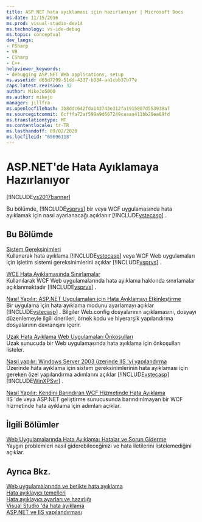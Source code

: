 ```yaml
---
title: ASP.NET hata ayıklaması için hazırlanıyor | Microsoft Docs
ms.date: 11/15/2016
ms.prod: visual-studio-dev14
ms.technology: vs-ide-debug
ms.topic: conceptual
dev_langs:
- FSharp
- VB
- CSharp
- C++
helpviewer_keywords:
- debugging ASP.NET Web applications, setup
ms.assetid: d65d7299-51dd-4337-b334-aa1cbb37b77e
caps.latest.revision: 32
author: MikeJo5000
ms.author: mikejo
manager: jillfra
ms.openlocfilehash: 3b8ddc642fda143743e312fa1915087d553938a7
ms.sourcegitcommit: 6cfffa72af599a9d667249caaaa411bb28ea69fd
ms.translationtype: MT
ms.contentlocale: tr-TR
ms.lasthandoff: 09/02/2020
ms.locfileid: "65696118"
---
```

# <a name="preparing-to-debug-aspnet"></a>ASP.NET'de Hata Ayıklamaya Hazırlanıyor
[!INCLUDE[vs2017banner](../includes/vs2017banner.md)]

Bu bölümde, [!INCLUDE[vsprvs](../includes/vsprvs-md.md)] bir veya WCF uygulamasında hata ayıklamak için nasıl ayarlanacağı açıklanır [!INCLUDE[vstecasp](../includes/vstecasp-md.md)] .  
  
## <a name="in-this-section"></a>Bu Bölümde  
 [Sistem Gereksinimleri](../debugger/aspnet-debugging-system-requirements.md)  
 Kullanarak hata ayıklama [!INCLUDE[vstecasp](../includes/vstecasp-md.md)] veya WCF Web uygulamaları için işletim sistemi gereksinimlerini açıklar [!INCLUDE[vsprvs](../includes/vsprvs-md.md)] .  
  
 [WCE Hata Ayıklamasında Sınırlamalar](../debugger/limitations-on-wcf-debugging.md)  
 Kullanılarak WCF Web uygulamalarında hata ayıklama hakkında sınırlamalar açıklanmaktadır [!INCLUDE[vsprvs](../includes/vsprvs-md.md)] .  
  
 [Nasıl Yapılır: ASP.NET Uygulamaları için Hata Ayıklamayı Etkinleştirme](../debugger/how-to-enable-debugging-for-aspnet-applications.md)  
 Bir uygulama için hata ayıklama modunu ayarlamayı açıklar [!INCLUDE[vstecasp](../includes/vstecasp-md.md)] . Bilgiler Web.config dosyalarının açıklamasını, dosyayı düzenlemeyle ilgili önerileri, örnek kodu ve hiyerarşik yapılandırma dosyalarının davranışını içerir.  
  
 [Uzak Hata Ayıklama Web Uygulamaları Önkoşulları](../debugger/prerequistes-for-remote-debugging-web-applications.md)  
 Uzak sunucuda bir Web uygulamasında hata ayıklama için önkoşulları listeler.  
  
 [Nasıl yapılır: Windows Server 2003 üzerinde IIS 'yi yapılandırma](https://msdn.microsoft.com/23d557c5-ffcb-4fb2-be7c-5901d5f72ea1)  
 Üzerinde hata ayıklama için sistem gereksinimlerinin hata ayıklaması için gereken özel yapılandırma adımlarını açıklar [!INCLUDE[vstecasp](../includes/vstecasp-md.md)] [!INCLUDE[WinXPSvr](../includes/winxpsvr-md.md)] .  
  
 [Nasıl Yapılır: Kendini Barındıran WCF Hizmetinde Hata Ayıklama](../debugger/how-to-debug-a-self-hosted-wcf-service.md)  
 IIS 'de veya ASP.NET geliştirme sunucusunda barındırılmayan bir WCF hizmetinde hata ayıklama için adımları açıklar.  
  
## <a name="related-sections"></a>İlgili Bölümler  
 [Web Uygulamalarında Hata Ayıklama: Hatalar ve Sorun Giderme](../debugger/debugging-web-applications-errors-and-troubleshooting.md)  
 Yaygın problemleri nasıl giderebileceğinizi ve hata iletilerini listelemediğini açıklar.  
  
## <a name="see-also"></a>Ayrıca Bkz.  
 [Web uygulamalarında ve betikte hata ayıklama](../debugger/debugging-web-applications-and-script.md)   
 [Hata ayıklayıcı temelleri](../debugger/debugger-basics.md)   
 [Hata ayıklayıcı ayarları ve hazırlığı](../debugger/debugger-settings-and-preparation.md)   
 [Visual Studio 'da hata ayıklama](../debugger/debugging-in-visual-studio.md)   
 [ASP.NET ve IIS yapılandırması](https://msdn.microsoft.com/library/47ebf3b5-98de-4d31-a335-57e2ccd974b8)
